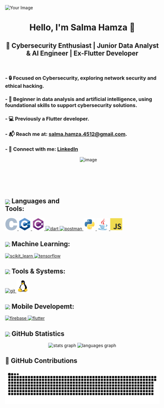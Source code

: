 <img src="https://user-images.githubusercontent.com/74038190/225813708-98b745f2-7d22-48cf-9150-083f1b00d6c9.gif" alt="Your Image"/>
<h1 align="center">
  Hello, I'm Salma Hamza 👋
</h1>

<h2 align="center"> 🚀 Cybersecurity Enthusiast | Junior Data Analyst & AI Engineer | Ex-Flutter Developer </h2>
<br>

### - 🔒 Focused on Cybersecurity, exploring network security and ethical hacking.
### - 🧠 Beginner in data analysis and artificial intelligence, using foundational skills to support cybersecurity solutions.
### - 💻 Previously a Flutter developer.

### - 📬 Reach me at: salma.hamza.4512@gmail.com.

### - 🔗 Connect with me: <a href="https://linkedin.com/in/salma-hamza-7a28b7266" target="blank"> LinkedIn </a>
 
 <img align ="right" src="https://github.com/user-attachments/assets/21085da7-b676-45d6-ab9c-234b058f621a" width="260" height="180" alt="image" style="margin-left: 10px;"/>

</br>
</br>
</br>
</br>
</br>
</br>
<h2 align="left">  <img src="https://github.com/user-attachments/assets/61985dd4-1d29-4356-9353-559d6213c9bb" width="40" style="vertical-align: middle;"/> Languages and Tools:</h2>
<p align="left"> <a href="https://www.cprogramming.com/" target="_blank" rel="noreferrer"> <img src="https://raw.githubusercontent.com/devicons/devicon/master/icons/c/c-original.svg" alt="c" width="40" height="40"/> </a> <a href="https://www.w3schools.com/cpp/" target="_blank" rel="noreferrer"> <img src="https://raw.githubusercontent.com/devicons/devicon/master/icons/cplusplus/cplusplus-original.svg" alt="cplusplus" width="40" height="40"/> </a> <a href="https://www.w3schools.com/cs/" target="_blank" rel="noreferrer"> <img src="https://raw.githubusercontent.com/devicons/devicon/master/icons/csharp/csharp-original.svg" alt="csharp" width="40" height="40"/> </a> <a href="https://dart.dev" target="_blank" rel="noreferrer"> <img src="https://www.vectorlogo.zone/logos/dartlang/dartlang-icon.svg" alt="dart" width="40" height="40"/> </a> <a href="https://postman.com" target="_blank" rel="noreferrer"> <img src="https://www.vectorlogo.zone/logos/getpostman/getpostman-icon.svg" alt="postman" width="40" height="40"/> </a> <a href="https://www.python.org" target="_blank" rel="noreferrer"> <img src="https://raw.githubusercontent.com/devicons/devicon/master/icons/python/python-original.svg" alt="python" width="40" height="40"/> </a> <a href="https://www.java.com" target="_blank" rel="noreferrer"> <img src="https://raw.githubusercontent.com/devicons/devicon/master/icons/java/java-original.svg" alt="java" width="40" height="40"/> </a> <a href="https://developer.mozilla.org/en-US/docs/Web/JavaScript" target="_blank" rel="noreferrer"> <img src="https://raw.githubusercontent.com/devicons/devicon/master/icons/javascript/javascript-original.svg" alt="javascript" width="40" height="40"/> </a> </p>

<h2 align="left">  <img src="https://github.com/user-attachments/assets/d55aca6b-5424-4590-a37b-677fb48cbddc" width="40" style="vertical-align: middle;"/> Machine Learning: </h2>
<p align='left'>
  <a href="https://scikit-learn.org/" target="_blank" rel="noreferrer"> <img src="https://upload.wikimedia.org/wikipedia/commons/0/05/Scikit_learn_logo_small.svg" alt="scikit_learn" width="40" height="40"/> </a> <a href="https://www.tensorflow.org" target="_blank" rel="noreferrer"> <img src="https://www.vectorlogo.zone/logos/tensorflow/tensorflow-icon.svg" alt="tensorflow" width="40" height="40"/> </a>  
</p>
<h2 align="left">  <img src="https://github.com/user-attachments/assets/e1c70832-5144-416f-8981-03dbea1ee0ab" width="40" style="vertical-align: middle;"/> Tools & Systems: </h2>
<p align='left'>
  <a href="https://git-scm.com/" target="_blank" rel="noreferrer"> <img src="https://www.vectorlogo.zone/logos/git-scm/git-scm-icon.svg" alt="git" width="40" height="40"/> </a> <a href="https://www.linux.org/" target="_blank" rel="noreferrer"> <img src="https://raw.githubusercontent.com/devicons/devicon/master/icons/linux/linux-original.svg" alt="linux" width="40" height="40"/> </a>
</p>
<h2 align="left">  <img src="https://github.com/user-attachments/assets/3045623f-deef-4f0d-9a5d-a8a3925c493a" width="40" style="vertical-align: middle;"/> Mobile Developemt: </h2>
<p align='left'>
  <a href="https://firebase.google.com/" target="_blank" rel="noreferrer"> <img src="https://www.vectorlogo.zone/logos/firebase/firebase-icon.svg" alt="firebase" width="40" height="40"/> </a> <a href="https://flutter.dev" target="_blank" rel="noreferrer"> <img src="https://www.vectorlogo.zone/logos/flutterio/flutterio-icon.svg" alt="flutter" width="40" height="40"/> </a>
</p>


<h2 align="left">  <img src="https://github.com/user-attachments/assets/5f64014d-1e8e-4b7f-b35a-7dcfb7772d9e" width="40" style="vertical-align: middle;"/> GitHub Statistics </h2>

<div align="center">
  <img src="https://github-readme-stats.vercel.app/api?username=salmaHamza83934&hide_title=false&hide_rank=false&show_icons=true&include_all_commits=true&count_private=true&disable_animations=false&theme=dracula&locale=en&hide_border=false&order=1" height="150" alt="stats graph"  />
  <img src="https://github-readme-stats.vercel.app/api/top-langs?username=salmaHamza83934&locale=en&hide_title=false&layout=compact&card_width=320&langs_count=5&theme=dracula&hide_border=false&order=2" height="150" alt="languages graph"  />
</div>

###

<h2 align="left">🐍 GitHub Contributions </h2>
<img src="https://raw.githubusercontent.com/salmaHamza83934/salmaHamza83934/output/snake.svg" alt="Snake animation" />

###
